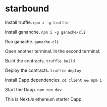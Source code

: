 # starbound
Install truffle.
`npm i -g truffle`

Install gananche.
`npm i -g ganache-cli`

Run ganache.
`ganache-cli`

Open another terminal.
In the second terminal:

Build the contracts.
`truffle build`

Deploy the contracts.
`truffle deploy`

Install Dapp dependencies.
`cd client && npm i`

Start the Dapp.
`npm run dev`










This is NextJs ethereum starter Dapp.

